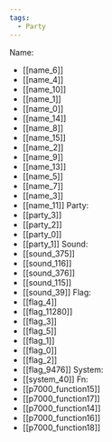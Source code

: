 ```yaml
---
tags:
  - Party
---
```

Name:
- [[name_6]]
- [[name_4]]
- [[name_10]]
- [[name_1]]
- [[name_0]]
- [[name_14]]
- [[name_8]]
- [[name_15]]
- [[name_2]]
- [[name_9]]
- [[name_13]]
- [[name_5]]
- [[name_7]]
- [[name_3]]
- [[name_11]]
Party:
- [[party_3]]
- [[party_2]]
- [[party_0]]
- [[party_1]]
Sound:
- [[sound_375]]
- [[sound_116]]
- [[sound_376]]
- [[sound_115]]
- [[sound_39]]
Flag:
- [[flag_4]]
- [[flag_11280]]
- [[flag_3]]
- [[flag_5]]
- [[flag_1]]
- [[flag_0]]
- [[flag_2]]
- [[flag_9476]]
System:
- [[system_40]]
Fn:
- [[p7000_function15]]
- [[p7000_function17]]
- [[p7000_function14]]
- [[p7000_function16]]
- [[p7000_function18]]
